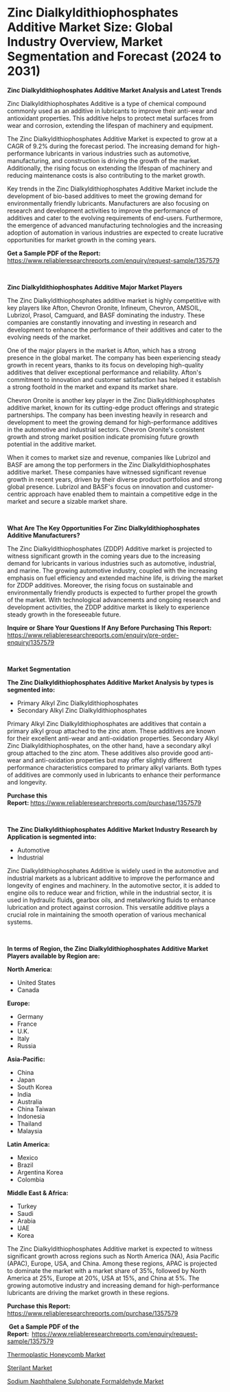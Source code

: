<p><h1>Zinc Dialkyldithiophosphates Additive Market Size: Global Industry Overview, Market Segmentation and Forecast (2024 to 2031)</h1></p><p><strong>Zinc Dialkyldithiophosphates Additive Market Analysis and Latest Trends</strong></p>
<p><p>Zinc Dialkyldithiophosphates Additive is a type of chemical compound commonly used as an additive in lubricants to improve their anti-wear and antioxidant properties. This additive helps to protect metal surfaces from wear and corrosion, extending the lifespan of machinery and equipment.</p><p>The Zinc Dialkyldithiophosphates Additive Market is expected to grow at a CAGR of 9.2% during the forecast period. The increasing demand for high-performance lubricants in various industries such as automotive, manufacturing, and construction is driving the growth of the market. Additionally, the rising focus on extending the lifespan of machinery and reducing maintenance costs is also contributing to the market growth.</p><p>Key trends in the Zinc Dialkyldithiophosphates Additive Market include the development of bio-based additives to meet the growing demand for environmentally friendly lubricants. Manufacturers are also focusing on research and development activities to improve the performance of additives and cater to the evolving requirements of end-users. Furthermore, the emergence of advanced manufacturing technologies and the increasing adoption of automation in various industries are expected to create lucrative opportunities for market growth in the coming years.</p></p>
<p><strong>Get a Sample PDF of the Report:&nbsp;</strong> <a href="https://www.reliableresearchreports.com/enquiry/request-sample/1357579">https://www.reliableresearchreports.com/enquiry/request-sample/1357579</a></p>
<p>&nbsp;</p>
<p><strong>Zinc Dialkyldithiophosphates Additive Major Market Players</strong></p>
<p><p>The Zinc Dialkyldithiophosphates additive market is highly competitive with key players like Afton, Chevron Oronite, Infineum, Chevron, AMSOIL, Lubrizol, Prasol, Camguard, and BASF dominating the industry. These companies are constantly innovating and investing in research and development to enhance the performance of their additives and cater to the evolving needs of the market.</p><p>One of the major players in the market is Afton, which has a strong presence in the global market. The company has been experiencing steady growth in recent years, thanks to its focus on developing high-quality additives that deliver exceptional performance and reliability. Afton's commitment to innovation and customer satisfaction has helped it establish a strong foothold in the market and expand its market share.</p><p>Chevron Oronite is another key player in the Zinc Dialkyldithiophosphates additive market, known for its cutting-edge product offerings and strategic partnerships. The company has been investing heavily in research and development to meet the growing demand for high-performance additives in the automotive and industrial sectors. Chevron Oronite's consistent growth and strong market position indicate promising future growth potential in the additive market.</p><p>When it comes to market size and revenue, companies like Lubrizol and BASF are among the top performers in the Zinc Dialkyldithiophosphates additive market. These companies have witnessed significant revenue growth in recent years, driven by their diverse product portfolios and strong global presence. Lubrizol and BASF's focus on innovation and customer-centric approach have enabled them to maintain a competitive edge in the market and secure a sizable market share.</p></p>
<p>&nbsp;</p>
<p><strong>What Are The Key Opportunities For Zinc Dialkyldithiophosphates Additive Manufacturers?</strong></p>
<p><p>The Zinc Dialkyldithiophosphates (ZDDP) Additive market is projected to witness significant growth in the coming years due to the increasing demand for lubricants in various industries such as automotive, industrial, and marine. The growing automotive industry, coupled with the increasing emphasis on fuel efficiency and extended machine life, is driving the market for ZDDP additives. Moreover, the rising focus on sustainable and environmentally friendly products is expected to further propel the growth of the market. With technological advancements and ongoing research and development activities, the ZDDP additive market is likely to experience steady growth in the foreseeable future.</p></p>
<p><strong>Inquire or Share Your Questions If Any Before Purchasing This Report:</strong> <a href="https://www.reliableresearchreports.com/enquiry/pre-order-enquiry/1357579">https://www.reliableresearchreports.com/enquiry/pre-order-enquiry/1357579</a></p>
<p>&nbsp;</p>
<p><strong>Market Segmentation</strong></p>
<p><strong>The Zinc Dialkyldithiophosphates Additive Market Analysis by types is segmented into:</strong></p>
<p><ul><li>Primary Alkyl Zinc Dialkyldithiophosphates</li><li>Secondary Alkyl Zinc Dialkyldithiophosphates</li></ul></p>
<p><p>Primary Alkyl Zinc Dialkyldithiophosphates are additives that contain a primary alkyl group attached to the zinc atom. These additives are known for their excellent anti-wear and anti-oxidation properties. Secondary Alkyl Zinc Dialkyldithiophosphates, on the other hand, have a secondary alkyl group attached to the zinc atom. These additives also provide good anti-wear and anti-oxidation properties but may offer slightly different performance characteristics compared to primary alkyl variants. Both types of additives are commonly used in lubricants to enhance their performance and longevity.</p></p>
<p><strong>Purchase this Report:&nbsp;</strong><a href="https://www.reliableresearchreports.com/purchase/1357579">https://www.reliableresearchreports.com/purchase/1357579</a></p>
<p>&nbsp;</p>
<p><strong>The Zinc Dialkyldithiophosphates Additive Market Industry Research by Application is segmented into:</strong></p>
<p><ul><li>Automotive</li><li>Industrial</li></ul></p>
<p><p>Zinc Dialkyldithiophosphates Additive is widely used in the automotive and industrial markets as a lubricant additive to improve the performance and longevity of engines and machinery. In the automotive sector, it is added to engine oils to reduce wear and friction, while in the industrial sector, it is used in hydraulic fluids, gearbox oils, and metalworking fluids to enhance lubrication and protect against corrosion. This versatile additive plays a crucial role in maintaining the smooth operation of various mechanical systems.</p></p>
<p>&nbsp;</p>
<p><strong>In terms of Region, the Zinc Dialkyldithiophosphates Additive Market Players available by Region are:</strong></p>
<p>
    <p> <strong> North America: </strong>
        <ul>
            <li>United States</li>
            <li>Canada</li>
        </ul>
        </p> 
    <p> <strong> Europe: </strong>
        <ul>
            <li>Germany</li>
            <li>France</li>
            <li>U.K.</li>
            <li>Italy</li>
            <li>Russia</li>
        </ul>
        </p> 
    <p> <strong> Asia-Pacific: </strong>
        <ul>
            <li>China</li>
            <li>Japan</li>
            <li>South Korea</li>
            <li>India</li>
            <li>Australia</li>
            <li>China Taiwan</li>
            <li>Indonesia</li>
            <li>Thailand</li>
            <li>Malaysia</li>
        </ul>
        </p> 
    <p> <strong> Latin America: </strong>
        <ul>
            <li>Mexico</li>
            <li>Brazil</li>
            <li>Argentina Korea</li>
            <li>Colombia</li>
        </ul>
        </p> 
    <p> <strong> Middle East & Africa: </strong>
        <ul>
            <li>Turkey</li>
            <li>Saudi</li>
            <li>Arabia</li>
            <li>UAE</li>
            <li>Korea</li>
        </ul>
    </p>
    </p>
<p><p>The Zinc Dialkyldithiophosphates Additive market is expected to witness significant growth across regions such as North America (NA), Asia Pacific (APAC), Europe, USA, and China. Among these regions, APAC is projected to dominate the market with a market share of 35%, followed by North America at 25%, Europe at 20%, USA at 15%, and China at 5%. The growing automotive industry and increasing demand for high-performance lubricants are driving the market growth in these regions.</p></p>
<p><strong>Purchase this Report: </strong><a href="https://www.reliableresearchreports.com/purchase/1357579">https://www.reliableresearchreports.com/purchase/1357579</a></p>
<p>&nbsp;<strong>Get a Sample PDF of the Report:&nbsp;&nbsp;</strong><a href="https://www.reliableresearchreports.com/enquiry/request-sample/1357579">https://www.reliableresearchreports.com/enquiry/request-sample/1357579</a></p>
<p><strong></strong></p>
<p><p><a href="https://github.com/edytherolanlouisejk1miz0wig/Market-Research-Report-List-1/blob/main/thermoplastic-honeycomb-market.md">Thermoplastic Honeycomb Market</a></p><p><a href="https://github.com/peachesmcdowel1/Market-Research-Report-List-1/blob/main/sterilant-market.md">Sterilant Market</a></p><p><a href="https://github.com/redneck06/Market-Research-Report-List-2/blob/main/sodium-naphthalene-sulphonate-formaldehyde-market.md">Sodium Naphthalene Sulphonate Formaldehyde Market</a></p></p>